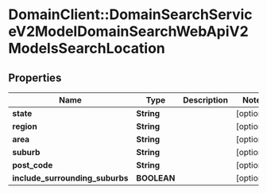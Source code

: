 # DomainClient::DomainSearchServiceV2ModelDomainSearchWebApiV2ModelsSearchLocation

## Properties
Name | Type | Description | Notes
------------ | ------------- | ------------- | -------------
**state** | **String** |  | [optional] 
**region** | **String** |  | [optional] 
**area** | **String** |  | [optional] 
**suburb** | **String** |  | [optional] 
**post_code** | **String** |  | [optional] 
**include_surrounding_suburbs** | **BOOLEAN** |  | [optional] 


